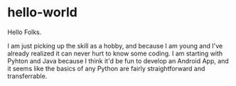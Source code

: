 # hello-world

Hello Folks.

I am just picking up the skill as a hobby, and because I am young and I've already realized it can never hurt to know some coding. I am starting with Pyhton and Java because I think it'd be fun to develop an Android App, and it seems like the basics of any Python are fairly straightforward and transferrable. 
